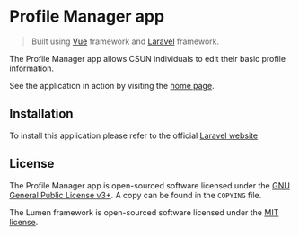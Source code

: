 # Profile Manager app

> Built using [Vue](https://github.com/vuejs/vue) framework and [Laravel](https://github.com/laravel/laravel) framework.

The Profile Manager app allows CSUN individuals to edit their basic profile information.

See the application in action by visiting the [home page](https://www.sandbox.csun.edu/profile-manager).

## Installation

To install this application please refer to the official [Laravel website](https://laravel.com/docs/5.6)

## License

The Profile Manager app is open-sourced software licensed under the 
[GNU General Public License v3+](https://www.gnu.org/licenses/gpl.html). A copy can be found in the `COPYING` file.

The Lumen framework is open-sourced software licensed under the [MIT license](http://opensource.org/licenses/MIT).
